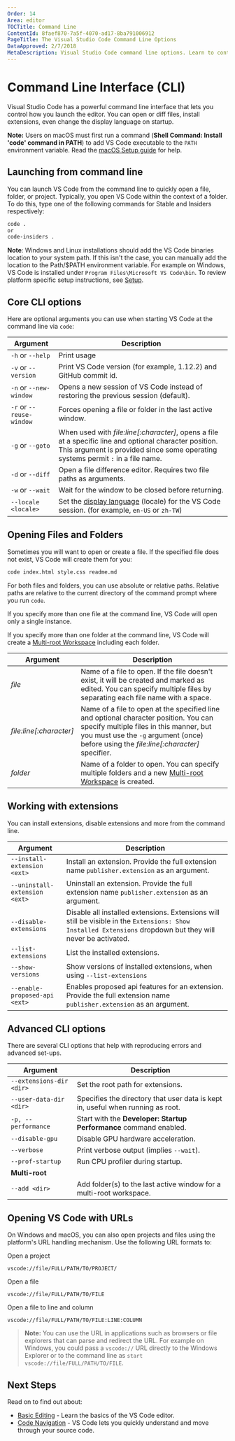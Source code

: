 ```yaml
---
Order: 14
Area: editor
TOCTitle: Command Line
ContentId: 8faef870-7a5f-4070-ad17-8ba791006912
PageTitle: The Visual Studio Code Command Line Options
DataApproved: 2/7/2018
MetaDescription: Visual Studio Code command line options. Learn to control VS Code startup.
---
```

# Command Line Interface (CLI)

Visual Studio Code has a powerful command line interface that lets you control how you launch the editor. You can open or diff files, install extensions, even change the display language on startup.

**Note:** Users on macOS must first run a command (**Shell Command: Install 'code' command in PATH**) to add VS Code executable to the `PATH` environment variable. Read the [macOS Setup guide](/docs/setup/mac.md) for help.

## Launching from command line

You can launch VS Code from the command line to quickly open a file, folder, or project. Typically, you open VS Code within the context of a folder. To do this, type one of the following commands for Stable and Insiders respectively:

```bash
code .
or
code-insiders .
```

**Note**: Windows and Linux installations should add the VS Code binaries location to your system path. If this isn't the case, you can manually add the location to the Path/$PATH environment variable. For example on Windows, VS Code is installed under `Program Files\Microsoft VS Code\bin`. To review platform specific setup instructions, see [Setup](/docs/setup/setup-overview.md).

## Core CLI options

Here are optional arguments you can use when starting VS Code at the command line via `code`:

Argument|Description
------------------|-----------
`-h` or `--help` | Print usage
`-v` or `--version` | Print VS Code version (for example, 1.12.2) and GitHub commit id.
`-n` or `--new-window`| Opens a new session of VS Code instead of restoring the previous session (default).
`-r` or `--reuse-window` | Forces opening a file or folder in the last active window.
`-g` or `--goto` | When used with *file:line[:character]*, opens a file at a specific line and optional character position. This argument is provided since some operating systems permit `:` in a file name.
`-d` or `--diff` | Open a file difference editor. Requires two file paths as arguments.
`-w` or `--wait` | Wait for the window to be closed before returning.
`--locale <locale>` | Set the [display language](/docs/getstarted/locales.md) (locale) for the VS Code session. (for example, `en-US` or `zh-TW`)

## Opening Files and Folders

Sometimes you will want to open or create a file. If the specified file does not exist, VS Code will create them for you:

```bash
code index.html style.css readme.md
```

For both files and folders, you can use absolute or relative paths. Relative paths are relative to the current directory of the command prompt where you run `code`.

If you specify more than one file at the command line, VS Code will open only a single instance.

If you specify more than one folder at the command line, VS Code will create a [Multi-root Workspace](/docs/editor/multi-root-workspaces.md) including each folder.

Argument|Description
------------------|-----------
*file* | Name of a file to open. If the file doesn't exist, it will be created and marked as edited. You can specify multiple files by separating each file name with a space.
*file:line[:character]* | Name of a file to open at the specified line and optional character position. You can specify multiple files in this manner, but you must use the `-g` argument (once) before using the *file:line[:character]* specifier.
*folder* | Name of a folder to open. You can specify multiple folders and a new [Multi-root Workspace](/docs/editor/multi-root-workspaces.md) is created.

## Working with extensions

You can install extensions, disable extensions and more from the command line.

Argument|Description
------------------|-----------
`--install-extension <ext>` | Install an extension. Provide the full extension name `publisher.extension` as an argument.
`--uninstall-extension <ext>` | Uninstall an extension. Provide the full extension name `publisher.extension` as an argument.
`--disable-extensions` | Disable all installed extensions. Extensions will still be visible in the `Extensions: Show Installed Extensions` dropdown but they will never be activated.
`--list-extensions` | List the installed extensions.
`--show-versions` | Show versions of installed extensions, when using `--list-extensions`
`--enable-proposed-api <ext>` | Enables proposed api features for an extension. Provide the full extension name `publisher.extension` as an argument.

## Advanced CLI options

There are several CLI options that help with reproducing errors and advanced set-ups.

Argument|Description
------------------|-----------
`--extensions-dir <dir>` | Set the root path for extensions.
`--user-data-dir <dir>` | Specifies the directory that user data is kept in, useful when running as root.
`-p, --performance` | Start with the **Developer: Startup Performance** command enabled.
`--disable-gpu` | Disable GPU hardware acceleration.
`--verbose` | Print verbose output (implies `--wait`).
`--prof-startup` | Run CPU profiler during startup.
**Multi-root**|
`--add <dir>` | Add folder(s) to the last active window for a multi-root workspace.

## Opening VS Code with URLs

On Windows and macOS, you can also open projects and files using the platform's URL handling mechanism. Use the following URL formats to:

Open a project

```
vscode://file/FULL/PATH/TO/PROJECT/
```

Open a file

```
vscode://file/FULL/PATH/TO/FILE
```

Open a file to line and column

```
vscode://file/FULL/PATH/TO/FILE:LINE:COLUMN
```

> **Note:** You can use the URL in applications such as browsers or file explorers that can parse and redirect the URL. For example on Windows, you could pass a `vscode://` URL directly to the Windows Explorer or to the command line as `start vscode://file/FULL/PATH/TO/FILE`.

## Next Steps

Read on to find out about:

* [Basic Editing](/docs/editor/codebasics.md) - Learn the basics of the VS Code editor.
* [Code Navigation](/docs/editor/editingevolved.md) - VS Code lets you quickly understand and move through your source code.
